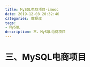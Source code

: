 ```yaml
---
title: MySQL电商项目-imooc
date: 2019-12-08 20:32:46
categories: 数据库
tags: 
- MySQL
description: 三、MySQL电商项目
---
```


# 三、MySQL电商项目


